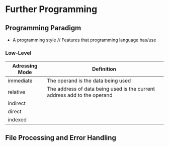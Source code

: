 # Further Programming
## Programming Paradigm
- A programming style // Features that programming language has/use
### Low-Level
|Adressing Mode|Definition|
|-|-|
|immediate|The operand is the data being used|
|relative|The address of data being used is the current address add to the operand|
|indirect||
|direct||
|indexed||
## File Processing and Error Handling
